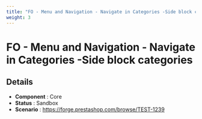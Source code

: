 ```yaml
---
title: "FO - Menu and Navigation - Navigate in Categories -Side block categories"
weight: 3
---
```


# FO - Menu and Navigation - Navigate in Categories -Side block categories
## Details
* **Component** : Core
* **Status** : Sandbox
* **Scenario** : https://forge.prestashop.com/browse/TEST-1239

